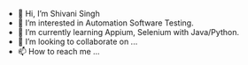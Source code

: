 - 👋 Hi, I’m Shivani Singh
- 👀 I’m interested in Automation Software Testing.
- 🌱 I’m currently learning Appium, Selenium with Java/Python.
- 💞️ I’m looking to collaborate on ...
- 📫 How to reach me ...

<!---
ShivaniSingh17354/ShivaniSingh17354 is a ✨ special ✨ repository because its `README.md` (this file) appears on your GitHub profile.
You can click the Preview link to take a look at your changes.
--->
